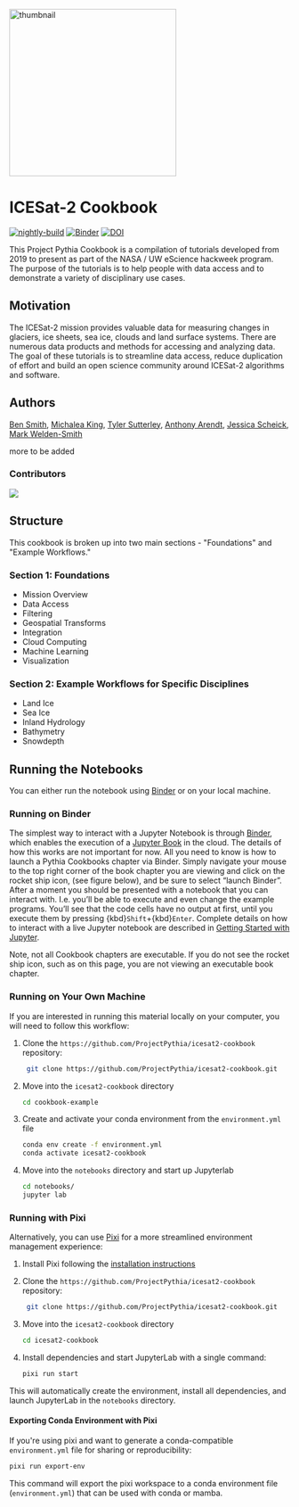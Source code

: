 <img src="https://www.nasa.gov/wp-content/uploads/2023/03/icesat2-logo_0.jpg" 
alt="thumbnail" width="300"/>

# ICESat-2 Cookbook

[![nightly-build](https://github.com/ICESAT-2HackWeek/icesat2-cookbook/actions/workflows/nightly-build.yaml/badge.svg)](https://github.com/ICESAT-2HackWeek/icesat2-cookbook/actions/workflows/nightly-build.yaml)
[![Binder](https://binder.projectpythia.org/badge_logo.svg)](https://binder.projectpythia.org/v2/gh/ICESAT-2HackWeek/icesat2-cookbook/main?labpath=notebooks)
[![DOI](https://zenodo.org/badge/DOI/10.5281/zenodo.10519966.svg)](https://doi.org/10.5281/zenodo.10519966)

This Project Pythia Cookbook is a compilation of tutorials developed from 2019 
to present as part of the NASA / UW eScience hackweek program. The purpose of
the tutorials is to help people with data access and to demonstrate a variety
of disciplinary use cases.

## Motivation

The ICESat-2 mission provides valuable data for measuring changes in glaciers, 
ice sheets, sea ice, clouds and land surface systems. There are numerous data
products and methods for accessing and analyzing data. The goal of these 
tutorials is to streamline data access, reduce duplication of effort and 
build an open science community around ICESat-2 algorithms and software.

## Authors

[Ben Smith](@smithb), 
[Michalea King](@michaleaking), 
[Tyler Sutterley](@tsutterley),
[Anthony Arendt](@aaarendt),
[Jessica Scheick](@JessicaS11),
[Mark Welden-Smith](@markweldensmith)

more to be added

### Contributors

<a href="https://github.com/ICESAT-2HackWeek/icesat2-cookbook/graphs/contributors">
  <img src="https://contrib.rocks/image?repo=ICESAT-2HackWeek/icesat2-cookbook" />
</a>

## Structure

This cookbook is broken up into two main sections - "Foundations" 
and "Example Workflows."

### Section 1: Foundations

* Mission Overview
* Data Access
* Filtering
* Geospatial Transforms
* Integration
* Cloud Computing
* Machine Learning
* Visualization

### Section 2: Example Workflows for Specific Disciplines

* Land Ice
* Sea Ice
* Inland Hydrology
* Bathymetry
* Snowdepth

## Running the Notebooks

You can either run the notebook using [Binder](https://binder.projectpythia.org/) or on your local machine.

### Running on Binder

The simplest way to interact with a Jupyter Notebook is through
[Binder](https://binder.projectpythia.org/), which enables the execution of a
[Jupyter Book](https://jupyterbook.org) in the cloud. The details of how this works are not
important for now. All you need to know is how to launch a Pythia
Cookbooks chapter via Binder. Simply navigate your mouse to
the top right corner of the book chapter you are viewing and click
on the rocket ship icon, (see figure below), and be sure to select
“launch Binder”. After a moment you should be presented with a
notebook that you can interact with. I.e. you’ll be able to execute
and even change the example programs. You’ll see that the code cells
have no output at first, until you execute them by pressing
{kbd}`Shift`\+{kbd}`Enter`. Complete details on how to interact with
a live Jupyter notebook are described in [Getting Started with
Jupyter](https://foundations.projectpythia.org/foundations/getting-started-jupyter.html).

Note, not all Cookbook chapters are executable. If you do not see
the rocket ship icon, such as on this page, you are not viewing an
executable book chapter.


### Running on Your Own Machine

If you are interested in running this material locally on your computer, 
you will need to follow this workflow:


1. Clone the `https://github.com/ProjectPythia/icesat2-cookbook` repository:

   ```bash
    git clone https://github.com/ProjectPythia/icesat2-cookbook.git
   ```

1. Move into the `icesat2-cookbook` directory
   ```bash
   cd cookbook-example
   ```
1. Create and activate your conda environment from the `environment.yml` file
   ```bash
   conda env create -f environment.yml
   conda activate icesat2-cookbook
   ```
1. Move into the `notebooks` directory and start up Jupyterlab
   ```bash
   cd notebooks/
   jupyter lab
   ```

### Running with Pixi

Alternatively, you can use [Pixi](https://pixi.sh/) for a more streamlined environment management experience:

1. Install Pixi following the [installation instructions](https://pixi.sh/latest/#installation)

2. Clone the `https://github.com/ProjectPythia/icesat2-cookbook` repository:

   ```bash
    git clone https://github.com/ProjectPythia/icesat2-cookbook.git
   ```

3. Move into the `icesat2-cookbook` directory

   ```bash
   cd icesat2-cookbook
   ```

4. Install dependencies and start JupyterLab with a single command:

   ```bash
   pixi run start
   ```

This will automatically create the environment, install all dependencies, and launch JupyterLab in the `notebooks` directory.

#### Exporting Conda Environment with Pixi

If you're using pixi and want to generate a conda-compatible `environment.yml` file for sharing or reproducibility:

```bash
pixi run export-env
```

This command will export the pixi workspace to a conda environment file (`environment.yml`) that can be used with conda or mamba.

